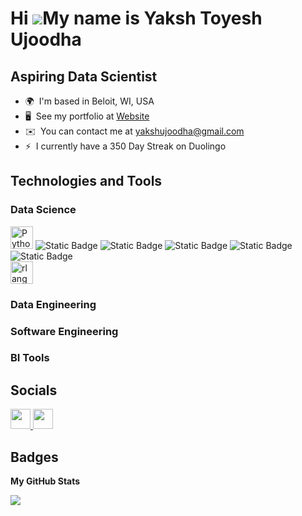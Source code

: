 Hi ![](https://user-images.githubusercontent.com/18350557/176309783-0785949b-9127-417c-8b55-ab5a4333674e.gif)My name is Yaksh Toyesh Ujoodha
============================================================================================================================================

Aspiring Data Scientist
-----------------------

* 🌍  I'm based in Beloit, WI, USA
* 🖥️  See my portfolio at [Website](http://yakshtoyesh.github.io/Yaksh_portfolio_website/)
* ✉️  You can contact me at [yakshujoodha@gmail.com](mailto:yakshujoodha@gmail.com)
* ⚡  I currently have a 350 Day Streak on Duolingo

## Technologies and Tools
### Data Science
<a href="https://www.python.org/" target="_blank" rel="noreferrer"><img src="https://raw.githubusercontent.com/danielcranney/readme-generator/main/public/icons/skills/python-colored.svg" width="36" height="36" alt="Python" /></a>
![Static Badge](https://img.shields.io/badge/pandas-red?style=for-the-badge&logo=pandas&logoColor=%23150458&logoSize=auto&color=%23F0EFFF&link=https%3A%2F%2Fpandas.pydata.org%2Fdocs%2F)
![Static Badge](https://img.shields.io/badge/numpy-red?style=for-the-badge&logo=numpy&logoColor=blue&logoSize=auto&color=%23E8F0FE&link=https%3A%2F%2Fnumpy.org%2Fdoc%2F)
![Static Badge](https://img.shields.io/badge/pytorch-red?style=for-the-badge&logo=pytorch&logoSize=auto&color=%23FFEBD9&link=https%3A%2F%2Fpytorch.org%2Fdocs%2Fstable%2Findex.html)
![Static Badge](https://img.shields.io/badge/jupyter-red?style=for-the-badge&logo=jupyter&logoSize=auto&color=%23F5F5F5&link=https%3A%2F%2Fdocs.jupyter.org%2Fen%2Flatest%2F)
![Static Badge](https://img.shields.io/badge/scikit%20learn-red?style=for-the-badge&logo=scikitlearn&logoSize=auto&color=%23E1ECF4)  
<a href="https://www.r-project.org/" target="_blank" rel="noreferrer"><img src="https://raw.githubusercontent.com/danielcranney/readme-generator/main/public/icons/skills/rlang-colored.svg" width="36" height="36" alt="rlang" /></a>

### Data Engineering

### Software Engineering

### BI Tools

## Socials

<p align="left"> <a href="https://www.github.com/YAkshTOyesh" target="_blank" rel="noreferrer"> <picture> <source media="(prefers-color-scheme: dark)" srcset="https://raw.githubusercontent.com/danielcranney/readme-generator/main/public/icons/socials/github-dark.svg" /> <source media="(prefers-color-scheme: light)" srcset="https://raw.githubusercontent.com/danielcranney/readme-generator/main/public/icons/socials/github.svg" /> <img src="https://raw.githubusercontent.com/danielcranney/readme-generator/main/public/icons/socials/github.svg" width="32" height="32" /> </picture> </a> <a href="https://www.linkedin.com/in/yaksh-toyesh-ujoodha" target="_blank" rel="noreferrer"> <picture> <source media="(prefers-color-scheme: dark)" srcset="https://raw.githubusercontent.com/danielcranney/readme-generator/main/public/icons/socials/linkedin-dark.svg" /> <source media="(prefers-color-scheme: light)" srcset="https://raw.githubusercontent.com/danielcranney/readme-generator/main/public/icons/socials/linkedin.svg" /> <img src="https://raw.githubusercontent.com/danielcranney/readme-generator/main/public/icons/socials/linkedin.svg" width="32" height="32" /> </picture> </a></p>

## Badges

<b>My GitHub Stats</b>

<a href="http://www.github.com/YAkshTOyesh"><img src="https://github-readme-streak-stats.herokuapp.com/?user=YAkshTOyesh&stroke=ffffff&background=1c1917&ring=0891b2&fire=0891b2&currStreakNum=ffffff&currStreakLabel=0891b2&sideNums=ffffff&sideLabels=ffffff&dates=ffffff&hide_border=true" /></a>
